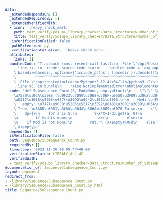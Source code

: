 ```yaml
---
data:
  _extendedDependsOn: []
  _extendedRequiredBy: []
  _extendedVerifiedWith:
  - icon: ':heavy_check_mark:'
    path: test_verify/yosupo_library_checker/Data_Structure/Number_of_Subsequences.test.py
    title: test_verify/yosupo_library_checker/Data_Structure/Number_of_Subsequences.test.py
  _isVerificationFailed: false
  _pathExtension: py
  _verificationStatusIcon: ':heavy_check_mark:'
  attributes:
    links: []
  bundledCode: "Traceback (most recent call last):\n  File \"/opt/hostedtoolcache/Python/3.12.4/x64/lib/python3.12/site-packages/onlinejudge_verify/documentation/build.py\"\
    , line 71, in _render_source_code_stat\n    bundled_code = language.bundle(stat.path,\
    \ basedir=basedir, options={'include_paths': [basedir]}).decode()\n          \
    \         ^^^^^^^^^^^^^^^^^^^^^^^^^^^^^^^^^^^^^^^^^^^^^^^^^^^^^^^^^^^^^^^^^^^^^^^^^^^^^^^^^\n\
    \  File \"/opt/hostedtoolcache/Python/3.12.4/x64/lib/python3.12/site-packages/onlinejudge_verify/languages/python.py\"\
    , line 96, in bundle\n    raise NotImplementedError\nNotImplementedError\n"
  code: "def Subsequence_Count(S, Mod=None, empty=True):\n    \"\"\" \u5217 S \u306E\
    \u7570\u306A\u308B (\u9023\u7D9A\u3068\u306F\u9650\u3089\u306A\u3044) \u90E8\u5206\
    \u5217\u306E\u500B\u6570\u3092\u6C42\u3081\u308B.\n\n    Mod: \u4F59\u308A\n \
    \   empty: \u7A7A\u90E8\u5206\u5217\u3092\u8A8D\u3081\u308B\u306A\u3089\u3070\
    \ True, \u8A8D\u3081\u306A\u3044\u306A\u3089\u3070 False.\n    \"\"\"\n\n    X=0\n\
    \    dp={}\n    for a in S:\n        Y=2*X+1-dp.get(a, 0)\n        dp[a]=X+1\n\
    \n        if Mod is None:\n            X=Y\n        else:\n            X=Y%Mod\n\
    \n    if Mod is not None:\n        return (X+empty)%Mod\n    else:\n        return\
    \ X+empty\n"
  dependsOn: []
  isVerificationFile: false
  path: Sequence/Subsequence_Count.py
  requiredBy: []
  timestamp: '2022-11-26 05:05:47+09:00'
  verificationStatus: LIBRARY_ALL_AC
  verifiedWith:
  - test_verify/yosupo_library_checker/Data_Structure/Number_of_Subsequences.test.py
documentation_of: Sequence/Subsequence_Count.py
layout: document
redirect_from:
- /library/Sequence/Subsequence_Count.py
- /library/Sequence/Subsequence_Count.py.html
title: Sequence/Subsequence_Count.py
---
```

